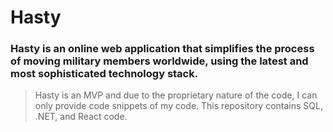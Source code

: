 # Hasty

### Hasty is an online web application that simplifies the process of moving military members worldwide, using the latest and most sophisticated technology stack. 

> Hasty is an MVP and due to the proprietary nature of the code, I can only provide code snippets of my code. 
This repository contains SQL, .NET, and React code.
